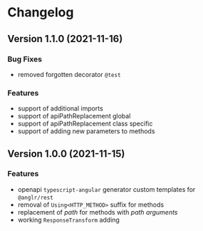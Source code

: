 # Changelog

## Version 1.1.0 (2021-11-16)

### Bug Fixes

- removed forgotten decorator `@test`

### Features

- support of additional imports
- support of apiPathReplacement global
- support of apiPathReplacement class specific
- support of adding new parameters to methods

## Version 1.0.0 (2021-11-15)

### Features

- openapi `typescript-angular` generator custom templates for `@anglr/rest`
- removal of `Using<HTTP_METHOD>` suffix for methods
- replacement of *path* for methods with *path arguments*
- working `ResponseTransform` adding
